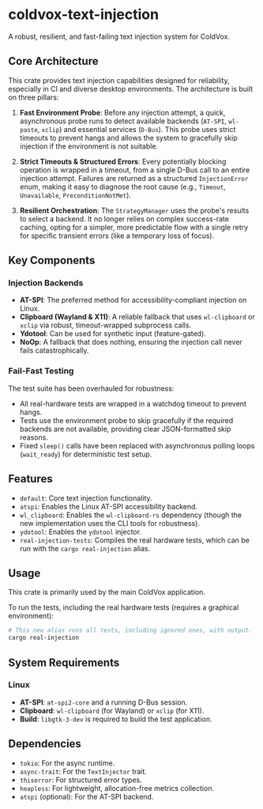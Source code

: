 # coldvox-text-injection

A robust, resilient, and fast-failing text injection system for ColdVox.

## Core Architecture

This crate provides text injection capabilities designed for reliability, especially in CI and diverse desktop environments. The architecture is built on three pillars:

1.  **Fast Environment Probe**: Before any injection attempt, a quick, asynchronous probe runs to detect available backends (`AT-SPI`, `wl-paste`, `xclip`) and essential services (`D-Bus`). This probe uses strict timeouts to prevent hangs and allows the system to gracefully skip injection if the environment is not suitable.

2.  **Strict Timeouts & Structured Errors**: Every potentially blocking operation is wrapped in a timeout, from a single D-Bus call to an entire injection attempt. Failures are returned as a structured `InjectionError` enum, making it easy to diagnose the root cause (e.g., `Timeout`, `Unavailable`, `PreconditionNotMet`).

3.  **Resilient Orchestration**: The `StrategyManager` uses the probe's results to select a backend. It no longer relies on complex success-rate caching, opting for a simpler, more predictable flow with a single retry for specific transient errors (like a temporary loss of focus).

## Key Components

### Injection Backends
- **AT-SPI**: The preferred method for accessibility-compliant injection on Linux.
- **Clipboard (Wayland & X11)**: A reliable fallback that uses `wl-clipboard` or `xclip` via robust, timeout-wrapped subprocess calls.
- **Ydotool**: Can be used for synthetic input (feature-gated).
- **NoOp**: A fallback that does nothing, ensuring the injection call never fails catastrophically.

### Fail-Fast Testing
The test suite has been overhauled for robustness:
- All real-hardware tests are wrapped in a watchdog timeout to prevent hangs.
- Tests use the environment probe to skip gracefully if the required backends are not available, providing clear JSON-formatted skip reasons.
- Fixed `sleep()` calls have been replaced with asynchronous polling loops (`wait_ready`) for deterministic test setup.

## Features

- `default`: Core text injection functionality.
- `atspi`: Enables the Linux AT-SPI accessibility backend.
- `wl_clipboard`: Enables the `wl-clipboard-rs` dependency (though the new implementation uses the CLI tools for robustness).
- `ydotool`: Enables the `ydotool` injector.
- `real-injection-tests`: Compiles the real hardware tests, which can be run with the `cargo real-injection` alias.

## Usage

This crate is primarily used by the main ColdVox application.

To run the tests, including the real hardware tests (requires a graphical environment):
```bash
# This new alias runs all tests, including ignored ones, with output.
cargo real-injection
```

## System Requirements

### Linux
- **AT-SPI**: `at-spi2-core` and a running D-Bus session.
- **Clipboard**: `wl-clipboard` (for Wayland) or `xclip` (for X11).
- **Build**: `libgtk-3-dev` is required to build the test application.

## Dependencies

- `tokio`: For the async runtime.
- `async-trait`: For the `TextInjector` trait.
- `thiserror`: For structured error types.
- `heapless`: For lightweight, allocation-free metrics collection.
- `atspi` (optional): For the AT-SPI backend.

